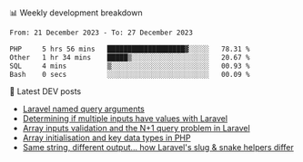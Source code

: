 📊 Weekly development breakdown
<!--START_SECTION:waka-->

```txt
From: 21 December 2023 - To: 27 December 2023

PHP     5 hrs 56 mins   ███████████████████▓░░░░░   78.31 %
Other   1 hr 34 mins    █████▒░░░░░░░░░░░░░░░░░░░   20.67 %
SQL     4 mins          ▒░░░░░░░░░░░░░░░░░░░░░░░░   00.93 %
Bash    0 secs          ░░░░░░░░░░░░░░░░░░░░░░░░░   00.09 %
```

<!--END_SECTION:waka-->

📕 Latest DEV posts
<!-- BLOG-POST-LIST:START -->
- [Laravel named query arguments](https://dev.to/michaelvickersuk/laravel-named-query-arguments-28kd)
- [Determining if multiple inputs have values with Laravel](https://dev.to/michaelvickersuk/determining-if-multiple-inputs-have-values-with-laravel-km6)
- [Array inputs validation and the N+1 query problem in Laravel](https://dev.to/michaelvickersuk/array-inputs-validation-and-the-n1-query-problem-in-laravel-2agb)
- [Array initialisation and key data types in PHP](https://dev.to/michaelvickersuk/array-initialisation-and-key-data-types-in-php-1e5b)
- [Same string, different output... how Laravel&#39;s slug &amp; snake helpers differ](https://dev.to/michaelvickersuk/same-string-different-output-how-laravels-slug-snake-helpers-differ-1ccj)
<!-- BLOG-POST-LIST:END -->
